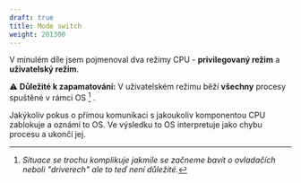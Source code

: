 ```yaml
---
draft: true
title: Mode switch
weight: 201300
---
```


V minulém díle jsem pojmenoval dva režimy CPU - **privilegovaný režim** a **uživatelský režim**.

<div class="note-blue">

⚠️ **Důležité k zapamatování:** V uživatelském režimu běží **všechny** procesy spuštěné v rámci OS [^s] . 
</div>

Jakýkoliv pokus o přímou komunikaci s jakoukoliv komponentou CPU zablokuje a oznámí to OS. Ve výsledku to OS interpretuje jako chybu procesu a ukončí jej.

[^s]: *Situace se trochu komplikuje jakmile se začneme bavit o ovladačích neboli "driverech" ale to teď není důležité.*
